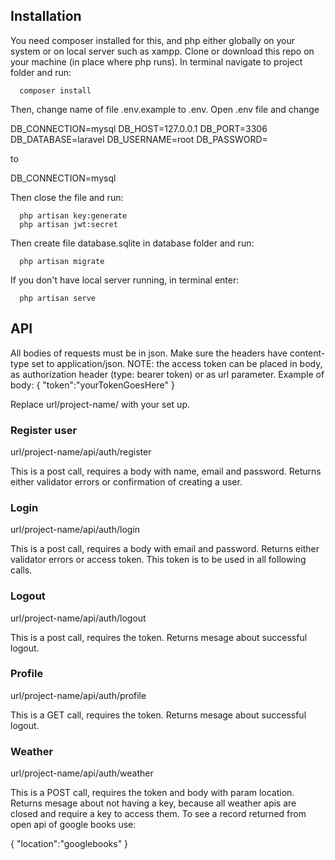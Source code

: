 ## Installation
You need composer installed for this, and php either globally on your system or on local server such as xampp. Clone or download this repo on your machine (in place where php runs). In terminal navigate to project folder and run:
```
  composer install
```
Then, change name of file .env.example to .env. Open .env file and change

  DB_CONNECTION=mysql
  DB_HOST=127.0.0.1
  DB_PORT=3306
  DB_DATABASE=laravel
  DB_USERNAME=root
  DB_PASSWORD=

to

  DB_CONNECTION=mysql

Then close the file and run:
```
  php artisan key:generate
  php artisan jwt:secret
```
Then create file database.sqlite in database folder and run:
```
  php artisan migrate
```
If you don't have local server running, in terminal enter:
```
  php artisan serve  
```
## API

All bodies of requests must be in json. Make sure the headers have content-type set to application/json.
NOTE: the access token can be placed in body, as authorization header (type: bearer token) or as url parameter. Example of body:
{
  "token":"yourTokenGoesHere"
}


Replace url/project-name/ with your set up.

### Register user

url/project-name/api/auth/register

This is a post call, requires a body with name, email and password. Returns either validator errors or confirmation of creating a user.

### Login

url/project-name/api/auth/login

This is a post call, requires a body with email and password. Returns either validator errors or access token. This token is to be used in all following calls.

### Logout

url/project-name/api/auth/logout

This is a post call, requires the token. Returns mesage about successful logout.

### Profile

url/project-name/api/auth/profile

This is a GET call, requires the token. Returns mesage about successful logout.

### Weather

url/project-name/api/auth/weather

This is a POST call, requires the token and body with param location. Returns mesage about not having a key, because all weather apis are closed and require a key to access them. To see a record returned from open api of google books use:

{
  "location":"googlebooks"
}
